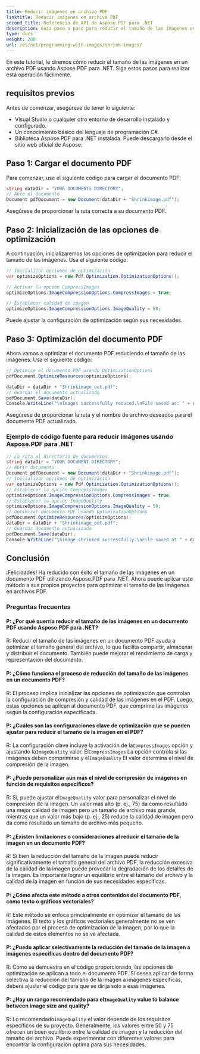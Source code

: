 ```yaml
---
title: Reducir imágenes en archivo PDF
linktitle: Reducir imágenes en archivo PDF
second_title: Referencia de API de Aspose.PDF para .NET
description: Guía paso a paso para reducir el tamaño de las imágenes en un archivo PDF utilizando Aspose.PDF para .NET.
type: docs
weight: 280
url: /es/net/programming-with-images/shrink-images/
---
```

En este tutorial, le diremos cómo reducir el tamaño de las imágenes en un archivo PDF usando Aspose.PDF para .NET. Siga estos pasos para realizar esta operación fácilmente.

## requisitos previos

Antes de comenzar, asegúrese de tener lo siguiente:

- Visual Studio o cualquier otro entorno de desarrollo instalado y configurado.
- Un conocimiento básico del lenguaje de programación C#.
- Biblioteca Aspose.PDF para .NET instalada. Puede descargarlo desde el sitio web oficial de Aspose.

## Paso 1: Cargar el documento PDF

Para comenzar, use el siguiente código para cargar el documento PDF:

```csharp
string dataDir = "YOUR DOCUMENTS DIRECTORY";
// Abre el documento
Document pdfDocument = new Document(dataDir + "Shrinkimage.pdf");
```

Asegúrese de proporcionar la ruta correcta a su documento PDF.

## Paso 2: Inicialización de las opciones de optimización

A continuación, inicializaremos las opciones de optimización para reducir el tamaño de las imágenes. Usa el siguiente código:

```csharp
// Inicializar opciones de optimización
var optimizeOptions = new Pdf.Optimization.OptimizationOptions();

// Activar la opción CompressImages
optimizeOptions.ImageCompressionOptions.CompressImages = true;

// Establecer calidad de imagen
optimizeOptions.ImageCompressionOptions.ImageQuality = 50;
```

Puede ajustar la configuración de optimización según sus necesidades.

## Paso 3: Optimización del documento PDF

Ahora vamos a optimizar el documento PDF reduciendo el tamaño de las imágenes. Usa el siguiente código:

```csharp
// Optimice el documento PDF usando OptimizationOptions
pdfDocument.OptimizeResources(optimizeOptions);

dataDir = dataDir + "Shrinkimage_out.pdf";
// Guardar el documento actualizado
pdfDocument.Save(dataDir);
Console.WriteLine("\nImages successfully reduced.\nFile saved as: " + dataDir);
```

Asegúrese de proporcionar la ruta y el nombre de archivo deseados para el documento PDF actualizado.

### Ejemplo de código fuente para reducir imágenes usando Aspose.PDF para .NET 
```csharp
// La ruta al directorio de documentos.
string dataDir = "YOUR DOCUMENT DIRECTORY";
// Abrir documento
Document pdfDocument = new Document(dataDir + "Shrinkimage.pdf");
// Inicializar opciones de optimización
var optimizeOptions = new Pdf.Optimization.OptimizationOptions();
// Establecer la opción CompressImages
optimizeOptions.ImageCompressionOptions.CompressImages = true;
// Establecer la opción ImageQuality
optimizeOptions.ImageCompressionOptions.ImageQuality = 50;
// Optimizar documento PDF usando OptimizationOptions
pdfDocument.OptimizeResources(optimizeOptions);
dataDir = dataDir + "Shrinkimage_out.pdf";
// Guardar documento actualizado
pdfDocument.Save(dataDir);
Console.WriteLine("\nImage shrinked successfully.\nFile saved at " + dataDir);
```

## Conclusión

¡Felicidades! Ha reducido con éxito el tamaño de las imágenes en un documento PDF utilizando Aspose.PDF para .NET. Ahora puede aplicar este método a sus propios proyectos para optimizar el tamaño de las imágenes en archivos PDF.

### Preguntas frecuentes

#### P: ¿Por qué querría reducir el tamaño de las imágenes en un documento PDF usando Aspose.PDF para .NET?

R: Reducir el tamaño de las imágenes en un documento PDF ayuda a optimizar el tamaño general del archivo, lo que facilita compartir, almacenar y distribuir el documento. También puede mejorar el rendimiento de carga y representación del documento.

#### P: ¿Cómo funciona el proceso de reducción del tamaño de las imágenes en un documento PDF?

R: El proceso implica inicializar las opciones de optimización que controlan la configuración de compresión y calidad de las imágenes en el PDF. Luego, estas opciones se aplican al documento PDF, que comprime las imágenes según la configuración especificada.

#### P: ¿Cuáles son las configuraciones clave de optimización que se pueden ajustar para reducir el tamaño de la imagen en el PDF?

 R: La configuración clave incluye la activación de la`CompressImages` opción y ajustando la`ImageQuality` valor. El`CompressImages` La opción controla si las imágenes deben comprimirse y el`ImageQuality` El valor determina el nivel de compresión de la imagen.

#### P: ¿Puedo personalizar aún más el nivel de compresión de imágenes en función de requisitos específicos?

 R: Sí, puede ajustar el`ImageQuality` valor para personalizar el nivel de compresión de la imagen. Un valor más alto (p. ej., 75) da como resultado una mejor calidad de imagen pero un tamaño de archivo más grande, mientras que un valor más bajo (p. ej., 25) reduce la calidad de imagen pero da como resultado un tamaño de archivo más pequeño.

#### P: ¿Existen limitaciones o consideraciones al reducir el tamaño de la imagen en un documento PDF?

R: Si bien la reducción del tamaño de la imagen puede reducir significativamente el tamaño general del archivo PDF, la reducción excesiva de la calidad de la imagen puede provocar la degradación de los detalles de la imagen. Es importante lograr un equilibrio entre el tamaño del archivo y la calidad de la imagen en función de sus necesidades específicas.

#### P: ¿Cómo afecta este método a otros contenidos del documento PDF, como texto o gráficos vectoriales?

R: Este método se enfoca principalmente en optimizar el tamaño de las imágenes. El texto y los gráficos vectoriales generalmente no se ven afectados por el proceso de optimización de la imagen, por lo que la calidad de estos elementos no se ve afectada.

#### P: ¿Puedo aplicar selectivamente la reducción del tamaño de la imagen a imágenes específicas dentro del documento PDF?

R: Como se demuestra en el código proporcionado, las opciones de optimización se aplican a todo el documento PDF. Si desea aplicar de forma selectiva la reducción del tamaño de la imagen a imágenes específicas, deberá ajustar el código para que se dirija solo a esas imágenes.

####  P: ¿Hay un rango recomendado para el`ImageQuality` value to balance between image size and quality?

 R: Lo recomendado`ImageQuality` el valor depende de los requisitos específicos de su proyecto. Generalmente, los valores entre 50 y 75 ofrecen un buen equilibrio entre la calidad de imagen y la reducción del tamaño del archivo. Puede experimentar con diferentes valores para encontrar la configuración óptima para sus necesidades.